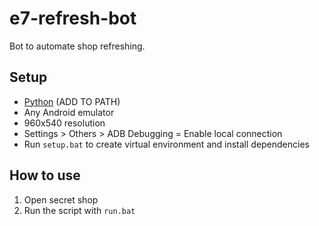 # e7-refresh-bot

Bot to automate shop refreshing.

## Setup

- [Python](https://www.python.org/downloads/) (ADD TO PATH)
- Any Android emulator
- 960x540 resolution
- Settings > Others > ADB Debugging = Enable local connection
- Run `setup.bat` to create virtual environment and install dependencies

## How to use
1. Open secret shop
2. Run the script with `run.bat`

